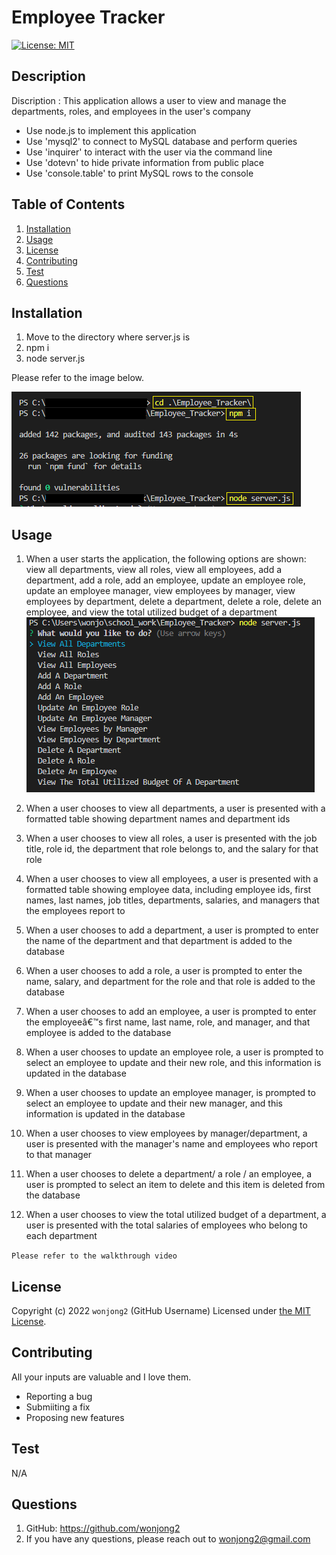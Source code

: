 # Employee Tracker
[![License: MIT](https://img.shields.io/badge/License-MIT-yellow.svg)](https://opensource.org/licenses/MIT)

## Description

Discription : 
This application allows a user to view and manage the departments, roles, and employees in the user's company
- Use node.js to implement this application
- Use 'mysql2' to connect to MySQL database and perform queries 
- Use 'inquirer' to interact with the user via the command line
- Use 'dotevn' to hide private information from public place
- Use 'console.table' to print MySQL rows to the console

## Table of Contents
1. [Installation](#installation)
2. [Usage](#usage)
3. [License](#license)
4. [Contributing](#contributing)
5. [Test](#test)
6. [Questions](#questions)

## Installation

1. Move to the directory where server.js is
2. npm i
3. node server.js

Please refer to the image below.

![install](./images/install.png)

## Usage

1. When a user starts the application, the following options are shown: view all departments, view all roles, view all employees, add a department, add a role, add an employee, update an employee role, update an employee manager, view employees by manager, view employees by department, delete a department, delete a role, delete an employee,  and view the total utilized budget of a department
![options](./images/options.png)

2. When a user chooses to view all departments, a user is presented with a formatted table showing department names and department ids

3. When a user chooses to view all roles, a user is presented with the job title, role id, the department that role belongs to, and the salary for that role

4. When a user chooses to view all employees, a user is presented with a formatted table showing employee data, including employee ids, first names, last names, job titles, departments, salaries, and managers that the employees report to

5. When a user chooses to add a department, a user is prompted to enter the name of the department and that department is added to the database

6. When a user chooses to add a role, a user is prompted to enter the name, salary, and department for the role and that role is added to the database

7. When a user chooses to add an employee, a user is prompted to enter the employeeâ€™s first name, last name, role, and manager, and that employee is added to the database

8. When a user chooses to update an employee role, a user is prompted to select an employee to update and their new role, and this information is updated in the database

9. When a user chooses to update an employee manager, is prompted to select an employee to update and their new manager, and this information is updated in the database

10. When a user chooses to view employees by manager/department, a user is presented with the manager's name and employees who report to that manager

11. When a user chooses to delete a department/ a role / an employee, a user is prompted to select an item to delete and this item is deleted from the database

12. When a user chooses to view the total utilized budget of a department, a user is presented with the total salaries of employees who belong to each department

`Please refer to the walkthrough video`


## License

Copyright (c) 2022 `wonjong2` (GitHub Username) Licensed under [the MIT License](https://choosealicense.com/licenses/mit/).

## Contributing

All your inputs are valuable and I love them.

- Reporting a bug
- Submiiting a fix
- Proposing new features

## Test

N/A

## Questions

1. GitHub: https://github.com/wonjong2
2. If you have any questions, please reach out to wonjong2@gmail.com
